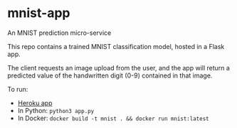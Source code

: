 # mnist-app
An MNIST prediction micro-service

This repo contains a trained MNIST classification model, hosted in a Flask app.

The client requests an image upload from the user, and the app will return a predicted value of the handwritten
digit (0-9) contained in that image.

To run:
- [Heroku app](https://adsmaniotto-mnist.herokuapp.com)
- In Python: `python3 app.py`
- In Docker: `docker build -t mnist . && docker run mnist:latest`
